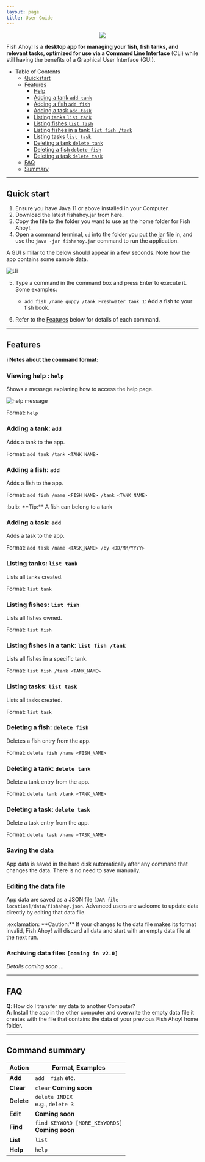 ```yaml
---
layout: page
title: User Guide
---
```

<p align="center">
<img src="images/logo.png">
</p>

Fish Ahoy! Is a **desktop app for managing your fish, fish tanks, and relevant tasks, optimized for use via a Command Line Interface** (CLI) while still having the benefits of a Graphical User Interface (GUI).

* Table of Contents<br>
  * [Quickstart](#quick-start)
  * [Features](#features)
    * [Help](#viewing-help--help)
    * [Adding a tank `add tank`](#adding-a-tank-add)
    * [Adding a fish `add fish`](#adding-a-fish-add)
    * [Adding a task `add task`](#adding-a-task-add)
    * [Listing tanks `list tank`](#listing-tanks-list-tank)
    * [Listing fishes `list fish`](#listing-fishes-list-fish)
    * [Listing fishes in a tank `list fish /tank`](#listing-fishes-in-a-tank-list-fish-tank)
    * [Listing tasks `list task`](#listing-tasks-list-task)
    * [Deleting a tank `delete tank`](#deleting-a-tank-delete-tank)
    * [Deleting a fish `delete fish`](#deleting-a-fish-delete-fish)
    * [Deleting a task `delete task`](#deleting-a-task-delete-task)
  * [FAQ](#faq)
  * [Summary](#command-summary)

--------------------------------------------------------------------------------------------------------------------

## Quick start

1. Ensure you have Java 11 or above installed in your Computer.
2. Download the latest fishahoy.jar from here.
3. Copy the file to the folder you want to use as the home folder for Fish Ahoy!.
4. Open a command terminal, `cd` into the folder you put the jar file in, and use the `java -jar fishahoy.jar` command to run the application.

A GUI similar to the below should appear in a few seconds. Note how the app contains some sample data.

   ![Ui](images/Ui.png)

5. Type a command in the command box and press Enter to execute it.
   Some examples:
   * `add fish /name guppy /tank Freshwater tank 1`: Add a fish to your fish book.


6. Refer to the [Features](#Features) below for details of each command.

--------------------------------------------------------------------------------------------------------------------

## Features 

<div markdown="block" class="alert alert-info">

**:information_source: Notes about the command format:**<br>


</div>

### Viewing help : `help`

Shows a message explaning how to access the help page.

![help message](images/helpMessage.png)

Format: `help`


### Adding a tank: `add`

Adds a tank to the app.

Format: `add tank /tank <TANK_NAME>`


### Adding a fish: `add`

Adds a fish to the app.

Format: `add fish /name <FISH_NAME> /tank <TANK_NAME>`

<div markdown="span" class="alert alert-primary">:bulb: **Tip:**
A fish can belong to a tank
</div>

### Adding a task: `add`

Adds a task to the app.

Format: `add task /name <TASK_NAME> /by <DD/MM/YYYY>`

### Listing tanks: `list tank`

Lists all tanks created.

Format: `list tank`

### Listing fishes: `list fish`

Lists all fishes owned.

Format: `list fish`

### Listing fishes in a tank: `list fish /tank`

Lists all fishes in a specific tank.

Format: `list fish /tank <TANK_NAME>`

### Listing tasks: `list task`

Lists all tasks created.

Format: `list task`

### Deleting a fish: `delete fish`

Deletes a fish entry from the app.

Format: `delete fish /name <FISH_NAME>`

### Deleting a tank: `delete tank`

Delete a tank entry from the app.

Format: `delete tank /tank <TANK_NAME>`

### Deleting a task: `delete task`

Delete a task entry from the app.

Format: `delete task /name <TASK_NAME>`

### Saving the data

App data is saved in the hard disk automatically after any command that changes the data. There is no need to save manually.

### Editing the data file

App data are saved as a JSON file `[JAR file location]/data/fishahoy.json`. Advanced users are welcome to update data directly by editing that data file.

<div markdown="span" class="alert alert-warning">:exclamation: **Caution:**
If your changes to the data file makes its format invalid, Fish Ahoy! will discard all data and start with an empty data file at the next run.
</div>

### Archiving data files `[coming in v2.0]`

_Details coming soon ..._

--------------------------------------------------------------------------------------------------------------------

## FAQ

**Q**: How do I transfer my data to another Computer?<br>
**A**: Install the app in the other computer and overwrite the empty data file it creates with the file that contains the data of your previous Fish Ahoy! home folder.

--------------------------------------------------------------------------------------------------------------------

## Command summary

Action | Format, Examples
--------|------------------
**Add** | `add  fish` etc.
**Clear** | `clear` **Coming soon**
**Delete** | `delete INDEX`<br> e.g., `delete 3`
**Edit** | **Coming soon**
**Find** | `find KEYWORD [MORE_KEYWORDS]`<br> **Coming soon**
**List** | `list`
**Help** | `help`
